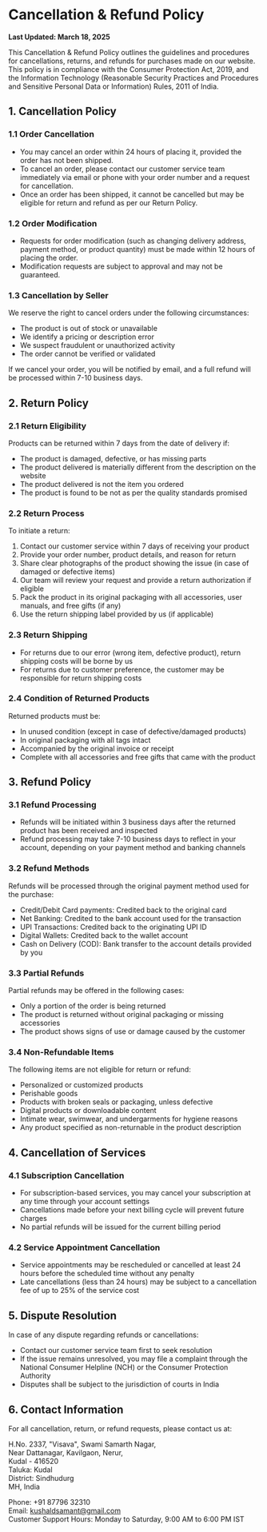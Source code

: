# Cancellation & Refund Policy

**Last Updated: March 18, 2025**

This Cancellation & Refund Policy outlines the guidelines and procedures for cancellations, returns, and refunds for purchases made on our website. This policy is in compliance with the Consumer Protection Act, 2019, and the Information Technology (Reasonable Security Practices and Procedures and Sensitive Personal Data or Information) Rules, 2011 of India.

## 1. Cancellation Policy

### 1.1 Order Cancellation
- You may cancel an order within 24 hours of placing it, provided the order has not been shipped.
- To cancel an order, please contact our customer service team immediately via email or phone with your order number and a request for cancellation.
- Once an order has been shipped, it cannot be cancelled but may be eligible for return and refund as per our Return Policy.

### 1.2 Order Modification
- Requests for order modification (such as changing delivery address, payment method, or product quantity) must be made within 12 hours of placing the order.
- Modification requests are subject to approval and may not be guaranteed.

### 1.3 Cancellation by Seller
We reserve the right to cancel orders under the following circumstances:
- The product is out of stock or unavailable
- We identify a pricing or description error
- We suspect fraudulent or unauthorized activity
- The order cannot be verified or validated

If we cancel your order, you will be notified by email, and a full refund will be processed within 7-10 business days.

## 2. Return Policy

### 2.1 Return Eligibility
Products can be returned within 7 days from the date of delivery if:
- The product is damaged, defective, or has missing parts
- The product delivered is materially different from the description on the website
- The product delivered is not the item you ordered
- The product is found to be not as per the quality standards promised

### 2.2 Return Process
To initiate a return:
1. Contact our customer service within 7 days of receiving your product
2. Provide your order number, product details, and reason for return
3. Share clear photographs of the product showing the issue (in case of damaged or defective items)
4. Our team will review your request and provide a return authorization if eligible
5. Pack the product in its original packaging with all accessories, user manuals, and free gifts (if any)
6. Use the return shipping label provided by us (if applicable)

### 2.3 Return Shipping
- For returns due to our error (wrong item, defective product), return shipping costs will be borne by us
- For returns due to customer preference, the customer may be responsible for return shipping costs

### 2.4 Condition of Returned Products
Returned products must be:
- In unused condition (except in case of defective/damaged products)
- In original packaging with all tags intact
- Accompanied by the original invoice or receipt
- Complete with all accessories and free gifts that came with the product

## 3. Refund Policy

### 3.1 Refund Processing
- Refunds will be initiated within 3 business days after the returned product has been received and inspected
- Refund processing may take 7-10 business days to reflect in your account, depending on your payment method and banking channels

### 3.2 Refund Methods
Refunds will be processed through the original payment method used for the purchase:
- Credit/Debit Card payments: Credited back to the original card
- Net Banking: Credited to the bank account used for the transaction
- UPI Transactions: Credited back to the originating UPI ID
- Digital Wallets: Credited back to the wallet account
- Cash on Delivery (COD): Bank transfer to the account details provided by you

### 3.3 Partial Refunds
Partial refunds may be offered in the following cases:
- Only a portion of the order is being returned
- The product is returned without original packaging or missing accessories
- The product shows signs of use or damage caused by the customer

### 3.4 Non-Refundable Items
The following items are not eligible for return or refund:
- Personalized or customized products
- Perishable goods
- Products with broken seals or packaging, unless defective
- Digital products or downloadable content
- Intimate wear, swimwear, and undergarments for hygiene reasons
- Any product specified as non-returnable in the product description

## 4. Cancellation of Services

### 4.1 Subscription Cancellation
- For subscription-based services, you may cancel your subscription at any time through your account settings
- Cancellations made before your next billing cycle will prevent future charges
- No partial refunds will be issued for the current billing period

### 4.2 Service Appointment Cancellation
- Service appointments may be rescheduled or cancelled at least 24 hours before the scheduled time without any penalty
- Late cancellations (less than 24 hours) may be subject to a cancellation fee of up to 25% of the service cost

## 5. Dispute Resolution

In case of any dispute regarding refunds or cancellations:
- Contact our customer service team first to seek resolution
- If the issue remains unresolved, you may file a complaint through the National Consumer Helpline (NCH) or the Consumer Protection Authority
- Disputes shall be subject to the jurisdiction of courts in India

## 6. Contact Information

For all cancellation, return, or refund requests, please contact us at:

H.No. 2337, "Visava", Swami Samarth Nagar,  
Near Dattanagar, Kavilgaon, Nerur,  
Kudal - 416520  
Taluka: Kudal  
District: Sindhudurg  
MH, India

Phone: +91 87796 32310  
Email: [kushaldsamant@gmail.com](kushaldsamant@gmail.com)  
Customer Support Hours: Monday to Saturday, 9:00 AM to 6:00 PM IST